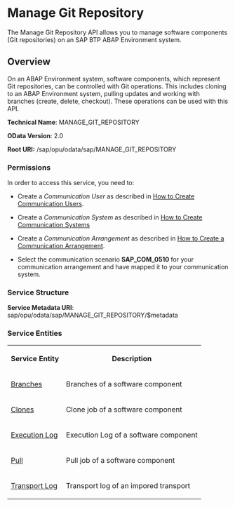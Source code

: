 <!-- loio0882b7f82736431d8b145913af17b532 -->

# Manage Git Repository

The Manage Git Repository API allows you to manage software components \(Git repositories\) on an SAP BTP ABAP Environment system.



<a name="loio0882b7f82736431d8b145913af17b532__section_nn5_vg4_bpb"/>

## Overview

On an ABAP Environment system, software components, which represent Git repositories, can be controlled with Git operations. This includes cloning to an ABAP Environment system, pulling updates and working with branches \(create, delete, checkout\). These operations can be used with this API.

**Technical Name**: MANAGE\_GIT\_REPOSITORY

**OData Version**: 2.0

**Root URI:** /sap/opu/odata/sap/MANAGE\_GIT\_REPOSITORY





### Permissions

In order to access this service, you need to:

-   Create a *Communication User* as described in [How to Create Communication Users](../50-administration-and-ops/How_to_Create_Communication_Users_0377ade.md).

-   Create a *Communication System* as described in [How to Create Communication Systems](../50-administration-and-ops/How_to_Create_Communication_Systems_c2234ac.md)
-   Create a *Communication Arrangement* as described in [How to Create a Communication Arrangement](../50-administration-and-ops/How_to_Create_a_Communication_Arrangement_a0771f6.md).

-   Select the communication scenario **SAP\_COM\_0510** for your communication arrangement and have mapped it to your communication system.



### Service Structure

**Service Metadata URI**: sap/opu/odata/sap/MANAGE\_GIT\_REPOSITORY/$metadata



### Service Entities

<a name="loio0882b7f82736431d8b145913af17b532__table_dqx_vkx_cpb"/>


<table>
<tr>
<th valign="top">

Service Entity



</th>
<th valign="top">

Description



</th>
</tr>
<tr>
<td valign="top">

[Branches](Branches_bbaf3c1.md)



</td>
<td valign="top">

Branches of a software component



</td>
</tr>
<tr>
<td valign="top">

[Clones](Clones_9cfbb42.md)



</td>
<td valign="top">

Clone job of a software component



</td>
</tr>
<tr>
<td valign="top">

[Execution Log](Execution_Log_3c1ec56.md)



</td>
<td valign="top">

Execution Log of a software component



</td>
</tr>
<tr>
<td valign="top">

[Pull](Pull_3198c2a.md)



</td>
<td valign="top">

Pull job of a software component



</td>
</tr>
<tr>
<td valign="top">

[Transport Log](Transport_Log_ed88be1.md)



</td>
<td valign="top">

Transport log of an impored transport



</td>
</tr>
</table>

